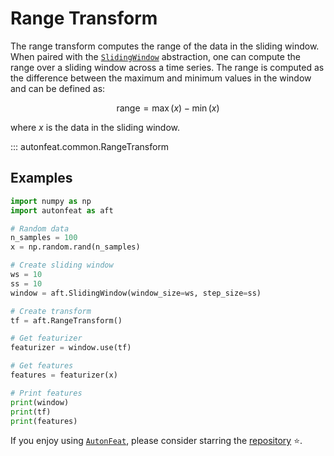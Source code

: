 <!-- 
MIT License

Copyright (c) 2023 Carnegie Mellon University, Auton Lab

Permission is hereby granted, free of charge, to any person obtaining a copy
of this software and associated documentation files (the "Software"), to deal
in the Software without restriction, including without limitation the rights
to use, copy, modify, merge, publish, distribute, sublicense, and/or sell
copies of the Software, and to permit persons to whom the Software is
furnished to do so, subject to the following conditions:

The above copyright notice and this permission notice shall be included in all
copies or substantial portions of the Software.

THE SOFTWARE IS PROVIDED "AS IS", WITHOUT WARRANTY OF ANY KIND, EXPRESS OR
IMPLIED, INCLUDING BUT NOT LIMITED TO THE WARRANTIES OF MERCHANTABILITY,
FITNESS FOR A PARTICULAR PURPOSE AND NONINFRINGEMENT. IN NO EVENT SHALL THE
AUTHORS OR COPYRIGHT HOLDERS BE LIABLE FOR ANY CLAIM, DAMAGES OR OTHER
LIABILITY, WHETHER IN AN ACTION OF CONTRACT, TORT OR OTHERWISE, ARISING FROM,
OUT OF OR IN CONNECTION WITH THE SOFTWARE OR THE USE OR OTHER DEALINGS IN THE
SOFTWARE.
-->

# Range Transform

The range transform computes the range of the data in the sliding window. When paired with the [`SlidingWindow`](../core/fixed_window.md) abstraction, one can compute the range over a sliding window across a time series. The range is computed as the difference between the maximum and minimum values in the window and can be defined as:

$$
\text{range} = \max(x) - \min(x)
$$

where $x$ is the data in the sliding window.

::: autonfeat.common.RangeTransform

## Examples

```python
import numpy as np
import autonfeat as aft

# Random data
n_samples = 100
x = np.random.rand(n_samples)

# Create sliding window
ws = 10
ss = 10
window = aft.SlidingWindow(window_size=ws, step_size=ss)

# Create transform
tf = aft.RangeTransform()

# Get featurizer
featurizer = window.use(tf)

# Get features
features = featurizer(x)

# Print features
print(window)
print(tf)
print(features)
```


If you enjoy using [`AutonFeat`](../../index.md), please consider starring the [repository](https://github.com/autonlab/AutonFeat) ⭐️.
